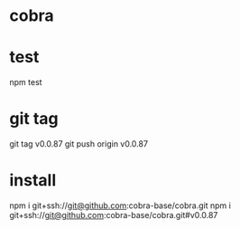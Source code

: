 # cobra

# test
npm test

# git tag
git tag v0.0.87
git push origin v0.0.87

# install
npm i git+ssh://git@github.com:cobra-base/cobra.git
npm i git+ssh://git@github.com:cobra-base/cobra.git#v0.0.87
